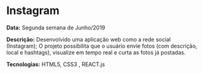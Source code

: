 # Instagram

**Data:** Segunda semana de Junho/2019

**Descrição:** Desenvolvido uma aplicação web como a rede social (Instagram); O projeto possibilita que o usuário envie fotos
(com descrição, local e hashtags), visualize em tempo real e curta as fotos já postadas.

**Tecnologias:** HTML5, CSS3 , REACT.js


